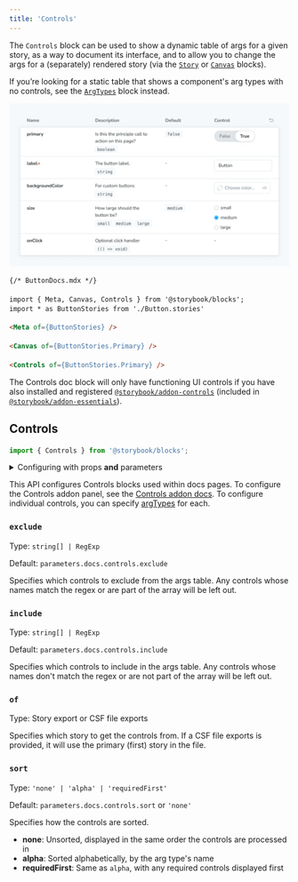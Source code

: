 ```yaml
---
title: 'Controls'
---
```


<YouTubeCallout id="uAA1JvLcl-w" title="Avoid Documentation Nightmares with Storybook's Controls Doc Block" params='start=240' />

The `Controls` block can be used to show a dynamic table of args for a given story, as a way to document its interface, and to allow you to change the args for a (separately) rendered story (via the [`Story`](./doc-block-story.md) or [`Canvas`](./doc-block-canvas.md) blocks).

<Callout variant="info" icon="💡">

If you’re looking for a static table that shows a component's arg types with no controls, see the [`ArgTypes`](./doc-block-argtypes.md) block instead.

</Callout>

![Screenshot of Controls block](./doc-block-controls.png)

<!-- prettier-ignore-start -->
```md
{/* ButtonDocs.mdx */}

import { Meta, Canvas, Controls } from '@storybook/blocks';
import * as ButtonStories from './Button.stories'

<Meta of={ButtonStories} />

<Canvas of={ButtonStories.Primary} />

<Controls of={ButtonStories.Primary} />
```
<!-- prettier-ignore-end -->

<Callout variant="warning">

The Controls doc block will only have functioning UI controls if you have also installed and registered [`@storybook/addon-controls`](../essentials/controls.md) (included in [`@storybook/addon-essentials`](../essentials/introduction.md)).

</Callout>

## Controls

```js
import { Controls } from '@storybook/blocks';
```

<details>
<summary>Configuring with props <strong>and</strong> parameters</summary>

ℹ️ Like most blocks, the `Controls` block is configured with props in MDX. Many of those props derive their default value from a corresponding [parameter](../writing-stories/parameters.md) in the block's namespace, `parameters.docs.controls`.

The following `exclude` configurations are equivalent:

<!-- prettier-ignore-start -->

<CodeSnippets
  paths={[
    'angular/api-doc-block-controls-parameter.ts.mdx',
    'web-components/api-doc-block-controls-parameter.js.mdx',
    'web-components/api-doc-block-controls-parameter.ts.mdx',
    'common/api-doc-block-controls-parameter.js.mdx',
    'common/api-doc-block-controls-parameter.ts.mdx',
  ]}
/>

<!-- prettier-ignore-end -->

<!-- prettier-ignore-start -->
```md
{/* ButtonDocs.mdx */}

<Controls of={ButtonStories} exclude={['style']} />
```
<!-- prettier-ignore-end -->

The example above applied the parameter at the [component](../writing-stories/parameters.md#component-parameters) (or meta) level, but it could also be applied at the [project](../writing-stories/parameters.md#global-parameters) or [story](../writing-stories/parameters.md#story-parameters) level.

</details>

<Callout variant="info" icon="💡">

This API configures Controls blocks used within docs pages. To configure the Controls addon panel, see the [Controls addon docs](../essentials/controls.md). To configure individual controls, you can specify [argTypes](./arg-types.md#control) for each.

</Callout>

### `exclude`

Type: `string[] | RegExp`

Default: `parameters.docs.controls.exclude`

Specifies which controls to exclude from the args table. Any controls whose names match the regex or are part of the array will be left out.

### `include`

Type: `string[] | RegExp`

Default: `parameters.docs.controls.include`

Specifies which controls to include in the args table. Any controls whose names don't match the regex or are not part of the array will be left out.

### `of`

Type: Story export or CSF file exports

Specifies which story to get the controls from. If a CSF file exports is provided, it will use the primary (first) story in the file.

### `sort`

Type: `'none' | 'alpha' | 'requiredFirst'`

Default: `parameters.docs.controls.sort` or `'none'`

Specifies how the controls are sorted.

- **none**: Unsorted, displayed in the same order the controls are processed in
- **alpha**: Sorted alphabetically, by the arg type's name
- **requiredFirst**: Same as `alpha`, with any required controls displayed first
